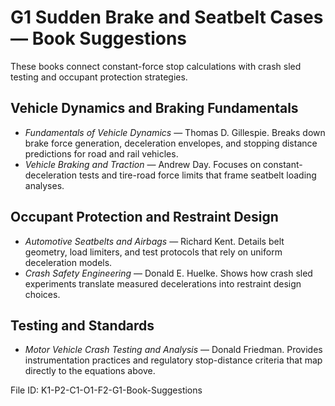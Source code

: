 # G1 Sudden Brake and Seatbelt Cases — Book Suggestions

These books connect constant-force stop calculations with crash sled testing and occupant protection strategies.

## Vehicle Dynamics and Braking Fundamentals
- *Fundamentals of Vehicle Dynamics* — Thomas D. Gillespie. Breaks down brake force generation, deceleration envelopes, and stopping distance predictions for road and rail vehicles.
- *Vehicle Braking and Traction* — Andrew Day. Focuses on constant-deceleration tests and tire-road force limits that frame seatbelt loading analyses.

## Occupant Protection and Restraint Design
- *Automotive Seatbelts and Airbags* — Richard Kent. Details belt geometry, load limiters, and test protocols that rely on uniform deceleration models.
- *Crash Safety Engineering* — Donald E. Huelke. Shows how crash sled experiments translate measured decelerations into restraint design choices.

## Testing and Standards
- *Motor Vehicle Crash Testing and Analysis* — Donald Friedman. Provides instrumentation practices and regulatory stop-distance criteria that map directly to the equations above.

File ID: K1-P2-C1-O1-F2-G1-Book-Suggestions
